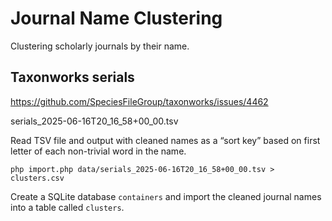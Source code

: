 # Journal Name Clustering

Clustering scholarly journals by their name.

## Taxonworks serials

https://github.com/SpeciesFileGroup/taxonworks/issues/4462

serials_2025-06-16T20_16_58+00_00.tsv

Read TSV file and output with cleaned names as a “sort key” based on first letter of each non-trivial word in the name.

```
php import.php data/serials_2025-06-16T20_16_58+00_00.tsv > clusters.csv
```

Create a SQLite database `containers` and import the cleaned journal names into a table called `clusters`.


